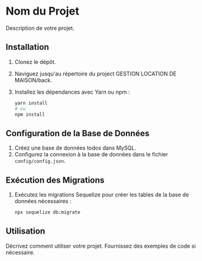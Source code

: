 # Nom du Projet

Description de votre projet.

## Installation

1. Clonez le dépôt.

2. Naviguez jusqu'au répertoire du project GESTION LOCATION DE MAISON/back.

3. Installez les dépendances avec Yarn ou npm :

   ```bash
   yarn install
   # ou
   npm install
   ```

## Configuration de la Base de Données

1. Créez une base de données todos dans  MySQL.
2. Configurez la connexion à la base de données dans le fichier `config/config.json`.

## Exécution des Migrations

1. Exécutez les migrations Sequelize pour créer les tables de la base de données nécessaires :

   ```bash
   npx sequelize db:migrate
   ```

## Utilisation

Décrivez comment utiliser votre projet. Fournissez des exemples de code si nécessaire.


